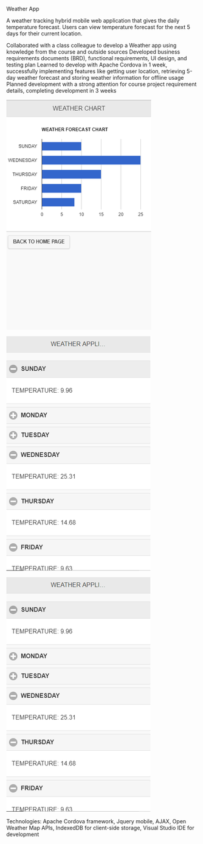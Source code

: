 
Weather App

A weather tracking hybrid mobile web application that gives the daily temperature forecast. Users can view temperature forecast for the next 5 days for their current location. 

Collaborated with a class colleague to develop a Weather app using knowledge from the course and outside sources
Developed business requirements documents (BRD), functional requirements, UI design, and testing plan
Learned to develop with Apache Cordova in 1 week, successfully implementing features like getting user location, retrieving 5-day weather forecast and storing weather information for offline usage
Planned development with a strong attention for course project requirement details, completing development in 3 weeks 

![](Capture.PNG) 

![](Capture3.PNG) 

![](Capture3.PNG)



Technologies: Apache Cordova framework, Jquery mobile, AJAX, Open Weather Map APIs, IndexedDB  for client-side storage, Visual Studio IDE for development 
